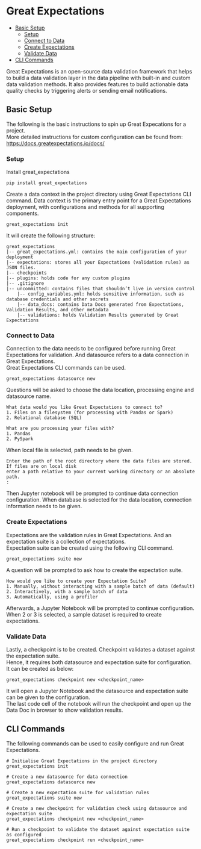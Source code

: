 # Great Expectations
- [Basic Setup](#basic-setup)
  - [Setup](#setup)
  - [Connect to Data](#connect-to-data)
  - [Create Expectations](#create-expectations)
  - [Validate Data](#validate-data)
- [CLI Commands](#cli-commands)

Great Expectations is an open-source data validation framework that helps to build a data validation layer in the data pipeline with built-in and 
custom data validation methods. It also provides features to build actionable data quality checks by triggering alerts or sending email notifications.

## Basic Setup
The following is the basic instructions to spin up Great Expecations for a project. <br>
More detailed instructions for custom configuration can be found from: https://docs.greatexpectations.io/docs/

### Setup
Install great_expectations

    pip install great_expectations
    
Create a data context in the project directory using Great Expectations CLI command. 
Data context is the primary entry point for a Great Expectations deployment, with 
configurations and methods for all supporting components.

    great_expectations init

It will create the following structure:

    great_expectations
    |-- great_expectations.yml: contains the main configuration of your deployment
    |-- expectations: stores all your Expectations (validation rules) as JSON files.
    |-- checkpoints
    |-- plugins: holds code for any custom plugins
    |-- .gitignore
    |-- uncommitted: contains files that shouldn’t live in version control
        |-- config_variables.yml: holds sensitive information, such as database credentials and other secrets
        |-- data_docs: contains Data Docs generated from Expectations, Validation Results, and other metadata
        |-- validations: holds Validation Results generated by Great Expectations
    
### Connect to Data
Connection to the data needs to be configured before running Great Expectations for validation. And datasource refers
to a data connection in Great Expectations. <br>
Great Expectations CLI commands can be used.

    great_expectations datasource new
    
Questions will be asked to choose the data location, processing engine and datasource name. <br>

    What data would you like Great Expectations to connect to?
    1. Files on a filesystem (for processing with Pandas or Spark)
    2. Relational database (SQL)
    
    What are you processing your files with?
    1. Pandas
    2. PySpark

When local file is selected, path needs to be given.

    Enter the path of the root directory where the data files are stored. If files are on local disk 
    enter a path relative to your current working directory or an absolute path.
    :

Then Jupyter notebook will be prompted to continue data connection configuration. When database is selected for the 
data location, connection information needs to be given.


### Create Expectations
Expectations are the validation rules in Great Expectations. And an expectation suite is a collection of expectations.<br>
Expectation suite can be created using the following CLI command.

    great_expectations suite new
    
A question will be prompted to ask how to create the expectation suite.

    How would you like to create your Expectation Suite?
    1. Manually, without interacting with a sample batch of data (default)
    2. Interactively, with a sample batch of data
    3. Automatically, using a profiler
    
Afterwards, a Jupyter Notebook will be prompted to continue configuration. 
When 2 or 3 is selected, a sample dataset is required to create expectations.

### Validate Data
Lastly, a checkpoint is to be created. Checkpoint validates a dataset against the expectation suite. <br>
Hence, it requires both datasource and expectation suite for configuration. <br>
It can be created as below:

    great_expectations checkpoint new <checkpoint_name>
    
It will open a Jupyter Notebook and the datasource and expectation suite can be given to the configuration. <br>
The last code cell of the notebook will run the checkpoint and open up the Data Doc in browser to show validation results.

## CLI Commands
The following commands can be used to easily configure and run Great Expectations.

    # Initialise Great Expectations in the project directory
    great_expectations init
    
    # Create a new datasource for data connection
    great_expectations datasource new
    
    # Create a new expectation suite for validation rules
    great_expectations suite new
    
    # Create a new checkpoint for validation check using datasource and expectation suite
    great_expectations checkpoint new <checkpoint_name>
    
    # Run a checkpoint to validate the dataset against expectation suite as configured
    great_expectations checkpoint run <checkpoint_name>
